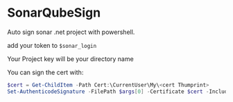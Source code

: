 # SonarQubeSign
Auto sign sonar .net project with powershell.


add your token to `$sonar_login`

Your Project key will be your directory name

You can sign the cert with:
```powershell
$cert = Get-ChildItem -Path Cert:\CurrentUser\My\<cert Thumprint>
Set-AuthenticodeSignature -FilePath $args[0] -Certificate $cert -IncludeChain All -TimestampServer "http://timestamp.globalsign.com/scripts/timstamp.dll"
```
